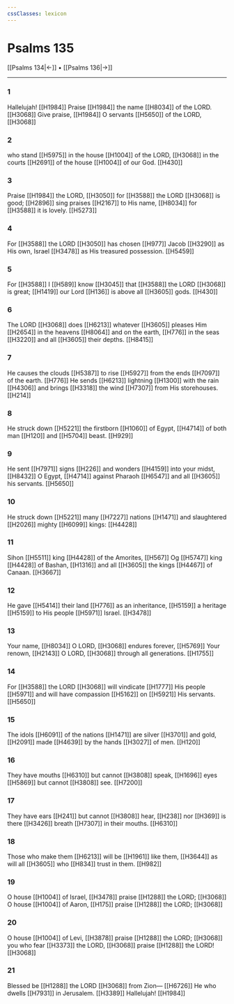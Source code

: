 ```yaml
---
cssClasses: lexicon
---
```


# Psalms 135

[[Psalms 134|←]] • [[Psalms 136|→]]

---

### 1
Hallelujah! [[H1984]] Praise [[H1984]] the name [[H8034]] of the LORD. [[H3068]] Give praise, [[H1984]] O servants [[H5650]] of the LORD, [[H3068]]

### 2
who stand [[H5975]] in the house [[H1004]] of the LORD, [[H3068]] in the courts [[H2691]] of the house [[H1004]] of our God. [[H430]]

### 3
Praise [[H1984]] the LORD, [[H3050]] for [[H3588]] the LORD [[H3068]] is good; [[H2896]] sing praises [[H2167]] to His name, [[H8034]] for [[H3588]] it is lovely. [[H5273]]

### 4
For [[H3588]] the LORD [[H3050]] has chosen [[H977]] Jacob [[H3290]] as His own,  Israel [[H3478]] as His treasured possession. [[H5459]]

### 5
For [[H3588]] I [[H589]] know [[H3045]] that [[H3588]] the LORD [[H3068]] is great; [[H1419]] our Lord [[H136]] is above all [[H3605]] gods. [[H430]]

### 6
The LORD [[H3068]] does [[H6213]] whatever [[H3605]] pleases Him [[H2654]] in the heavens [[H8064]] and on the earth, [[H776]] in the seas [[H3220]] and all [[H3605]] their depths. [[H8415]]

### 7
He causes the clouds [[H5387]] to rise [[H5927]] from the ends [[H7097]] of the earth. [[H776]] He sends [[H6213]] lightning [[H1300]] with the rain [[H4306]] and brings [[H3318]] the wind [[H7307]] from His storehouses. [[H214]]

### 8
He struck down [[H5221]] the firstborn [[H1060]] of Egypt, [[H4714]] of both man [[H120]] and [[H5704]] beast. [[H929]]

### 9
He sent [[H7971]] signs [[H226]] and wonders [[H4159]] into your midst, [[H8432]] O Egypt, [[H4714]] against Pharaoh [[H6547]] and all [[H3605]] his servants. [[H5650]]

### 10
He struck down [[H5221]] many [[H7227]] nations [[H1471]] and slaughtered [[H2026]] mighty [[H6099]] kings: [[H4428]]

### 11
Sihon [[H5511]] king [[H4428]] of the Amorites, [[H567]] Og [[H5747]] king [[H4428]] of Bashan, [[H1316]] and all [[H3605]] the kings [[H4467]] of Canaan. [[H3667]]

### 12
He gave [[H5414]] their land [[H776]] as an inheritance, [[H5159]] a heritage [[H5159]] to His people [[H5971]] Israel. [[H3478]]

### 13
Your name, [[H8034]] O LORD, [[H3068]] endures forever, [[H5769]] Your renown, [[H2143]] O LORD, [[H3068]] through all generations. [[H1755]]

### 14
For [[H3588]] the LORD [[H3068]] will vindicate [[H1777]] His people [[H5971]] and will have compassion [[H5162]] on [[H5921]] His servants. [[H5650]]

### 15
The idols [[H6091]] of the nations [[H1471]] are silver [[H3701]] and gold, [[H2091]] made [[H4639]] by the hands [[H3027]] of men. [[H120]]

### 16
They have mouths [[H6310]] but cannot [[H3808]] speak, [[H1696]] eyes [[H5869]] but cannot [[H3808]] see. [[H7200]]

### 17
They have ears [[H241]] but cannot [[H3808]] hear, [[H238]] nor [[H369]] is there [[H3426]] breath [[H7307]] in their mouths. [[H6310]]

### 18
Those who make them [[H6213]] will be [[H1961]] like them, [[H3644]] as will all [[H3605]] who [[H834]] trust in them. [[H982]]

### 19
O house [[H1004]] of Israel, [[H3478]] praise [[H1288]] the LORD; [[H3068]] O house [[H1004]] of Aaron, [[H175]] praise [[H1288]] the LORD; [[H3068]]

### 20
O house [[H1004]] of Levi, [[H3878]] praise [[H1288]] the LORD; [[H3068]] you who fear [[H3373]] the LORD, [[H3068]] praise [[H1288]] the LORD! [[H3068]]

### 21
Blessed be [[H1288]] the LORD [[H3068]] from Zion— [[H6726]] He who dwells [[H7931]] in Jerusalem. [[H3389]] Hallelujah! [[H1984]]

